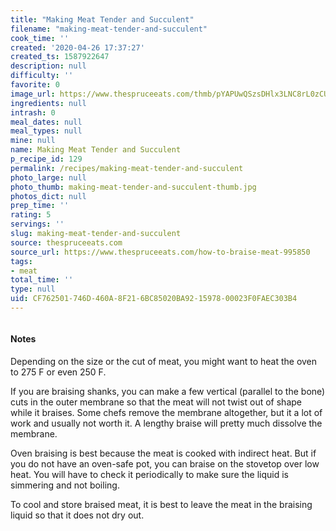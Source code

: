 ```yaml
---
title: "Making Meat Tender and Succulent"
filename: "making-meat-tender-and-succulent"
cook_time: ''
created: '2020-04-26 17:37:27'
created_ts: 1587922647
description: null
difficulty: ''
favorite: 0
image_url: https://www.thespruceeats.com/thmb/pYAPUwQSzsDHlx3LNC8rL0zCUIg=/960x0/filters:no_upscale():max_bytes(150000):strip_icc()/braised-pork-2500-56a210935f9b58b7d0c62f5b.jpg
ingredients: null
intrash: 0
meal_dates: null
meal_types: null
mine: null
name: Making Meat Tender and Succulent
p_recipe_id: 129
permalink: /recipes/making-meat-tender-and-succulent
photo_large: null
photo_thumb: making-meat-tender-and-succulent-thumb.jpg
photos_dict: null
prep_time: ''
rating: 5
servings: ''
slug: making-meat-tender-and-succulent
source: thespruceeats.com
source_url: https://www.thespruceeats.com/how-to-braise-meat-995850
tags:
- meat
total_time: ''
type: null
uid: CF762501-746D-460A-8F21-6BC85020BA92-15978-00023F0FAEC303B4
---
```

<div class="large-8 medium-7 columns" id="writeup">		<div id="notes"><h4>Notes</h4>
<div class="box box-notes"><p>Depending on the size or the cut of meat, you might want to heat the oven to 275 F or even 250 F.</p>
<p>If you are braising shanks, you can make a few vertical (parallel to the bone) cuts in the outer membrane so that the meat will not twist out of shape while it braises. Some chefs remove the membrane altogether, but it a lot of work and usually not worth it. A lengthy braise will pretty much dissolve the membrane.</p>
<p>Oven braising is best because the meat is cooked with indirect heat. But if you do not have an oven-safe pot, you can braise on the stovetop over low heat. You will have to check it periodically to make sure the liquid is simmering and not boiling.</p>
<p>To cool and store braised meat, it is best to leave the meat in the braising liquid so that it does not dry out.</p>
</div></div>	</div><!-- #writeup -->
</div><!-- #row-one -->
<div class="row" id="row-two">	<div class="medium-4 small-5 columns" id="ingredients">	</div>	<div class="medium-6 small-7 columns" id="directions">	</div>